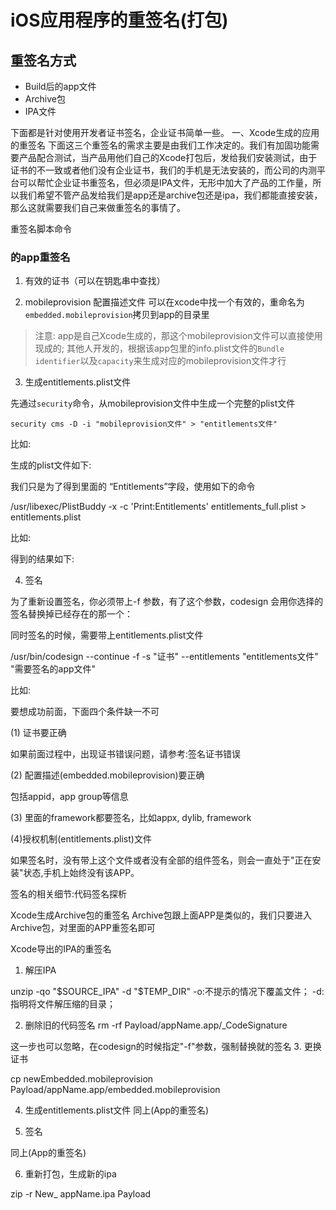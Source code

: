 # iOS应用程序的重签名(打包)

## 重签名方式
- Build后的app文件
- Archive包
- IPA文件

下面都是针对使用开发者证书签名，企业证书简单一些。
一、Xcode生成的应用的重签名
下面这三个重签名的需求主要是由我们工作决定的。我们有加固功能需要产品配合测试，当产品用他们自己的Xcode打包后，发给我们安装测试，由于证书的不一致或者他们没有企业证书，我们的手机是无法安装的，而公司的内测平台可以帮忙企业证书重签名，但必须是IPA文件，无形中加大了产品的工作量，所以我们希望不管产品发给我们是app还是archive包还是ipa，我们都能直接安装，那么这就需要我们自己来做重签名的事情了。

重签名脚本命令

### 的app重签名
1. 有效的证书（可以在钥匙串中查找）

2. mobileprovision 配置描述文件
可以在xcode中找一个有效的，重命名为`embedded.mobileprovision`拷贝到app的目录里


>注意:
app是自己Xcode生成的，那这个mobileprovision文件可以直接使用现成的;
其他人开发的，根据该app包里的info.plist文件的`Bundle identifier`以及`capacity`来生成对应的mobileprovision文件才行

3. 生成entitlements.plist文件

先通过`security`命令，从mobileprovision文件中生成一个完整的plist文件
```
security cms -D -i "mobileprovision文件" > "entitlements文件"
```
比如:

生成的plist文件如下:





我们只是为了得到里面的 “Entitlements”字段，使用如下的命令

/usr/libexec/PlistBuddy -x -c 'Print:Entitlements'  entitlements_full.plist > entitlements.plist

比如:



得到的结果如下:





4. 签名

为了重新设置签名，你必须带上-f 参数，有了这个参数，codesign 会用你选择的签名替换掉已经存在的那一个：



同时签名的时候，需要带上entitlements.plist文件

/usr/bin/codesign --continue -f -s "证书" --entitlements "entitlements文件"  "需要签名的app文件"

比如:





要想成功前面，下面四个条件缺一不可

(1) 证书要正确 

如果前面过程中，出现证书错误问题，请参考:签名证书错误

(2) 配置描述(embedded.mobileprovision)要正确 

包括appid，app group等信息

(3) 里面的framework都要签名，比如appx, dylib, framework 

(4)授权机制(entitlements.plist)文件

如果签名时，没有带上这个文件或者没有全部的组件签名，则会一直处于"正在安装"状态,手机上始终没有该APP。





签名的相关细节:代码签名探析



Xcode生成Archive包的重签名
Archive包跟上面APP是类似的，我们只要进入Archive包，对里面的APP重签名即可





Xcode导出的IPA的重签名
1. 解压IPA

unzip -qo "$SOURCE_IPA" -d "$TEMP_DIR"
-o:不提示的情况下覆盖文件；
-d:指明将文件解压缩的目录；

2. 删除旧的代码签名
rm -rf Payload/appName.app/_CodeSignature

这一步也可以忽略，在codesign的时候指定"-f"参数，强制替换就的签名
3. 更换证书

cp newEmbedded.mobileprovision Payload/appName.app/embedded.mobileprovision

4. 生成entitlements.plist文件
同上(App的重签名)

5. 签名

同上(App的重签名)

6. 重新打包，生成新的ipa


zip -r New_ appName.ipa Payload